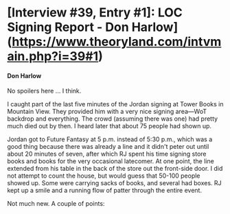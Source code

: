 # [Interview #39, Entry #1]: LOC Signing Report - Don Harlow](https://www.theoryland.com/intvmain.php?i=39#1)

#### Don Harlow

No spoilers here ... I think.

I caught part of the last five minutes of the Jordan signing at Tower
Books in Mountain View. They provided him with a very nice signing area—WoT backdrop and everything. The crowd (assuming there was one) had pretty much died out by then. I heard later that about 75 people had shown up.

Jordan got to Future Fantasy at 5 p.m. instead of 5:30 p.m., which was a good thing because there was already a line and it didn't peter out until about 20 minutes of seven, after which RJ spent his time signing
store books and books for the very occasional latecomer. At one point, the line extended from his table in the back of the store out the front-side door. I did not attempt to count the house, but would guess that
50-100 people showed up. Some were carrying sacks of books, and several had boxes. RJ kept up a smile and a running flow of patter through the entire event.

Not much new. A couple of points:

